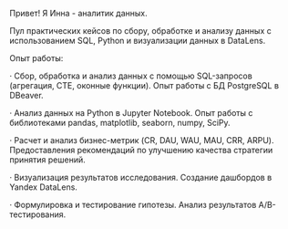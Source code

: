 Привет! Я Инна - аналитик данных.

Пул практических  кейсов по сбору, обработке и анализу данных с использованием SQL, Python и визуализации данных в DataLens.

Опыт работы:

·	Сбор, обработка и анализ данных с помощью SQL-запросов (агрегация, CTE, оконные функции). Опыт работы с БД PostgreSQL в DBeaver.

·	Анализ данных на Python в Jupyter Notebook. Опыт работы с библиотеками pandas, matplotlib, seaborn, numpy, SciPy.

·	Расчет и анализ бизнес-метрик (CR, DAU, WAU, MAU, CRR, ARPU). Предоставления рекомендаций по улучшению качества стратегии принятия решений.

·	Визуализация результатов исследования. Создание дашбордов в Yandex DataLens.

·	Формулировка и тестирование гипотезы. Анализ результатов A/B-тестирования.


